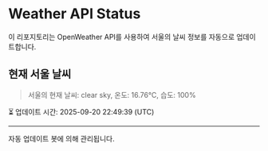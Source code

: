 
# Weather API Status

이 리포지토리는 OpenWeather API를 사용하여 서울의 날씨 정보를 자동으로 업데이트합니다.

## 현재 서울 날씨
> 서울의 현재 날씨: clear sky, 온도: 16.76°C, 습도: 100%

⏳ 업데이트 시간: 2025-09-20 22:49:39 (UTC)

---
자동 업데이트 봇에 의해 관리됩니다.
